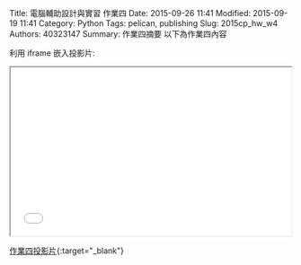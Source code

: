 Title: 電腦輔助設計與實習 作業四
Date: 2015-09-26 11:41
Modified: 2015-09-19 11:41
Category: Python
Tags: pelican, publishing
Slug: 2015cp_hw_w4
Authors: 40323147
Summary: 作業四摘要
以下為作業四內容

利用 iframe 嵌入投影片:

<iframe src="40323147_cp_w4_p.html" width="500" height="300"></iframe>

[作業四投影片](40323147_cp_w4_p.html){:target="_blank"}

